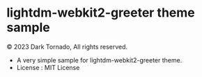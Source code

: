 # lightdm-webkit2-greeter theme sample
© 2023 Dark Tornado, All rights reserved.

- A very simple sample for lightdm-webkit2-greeter theme.
- License : MIT License
